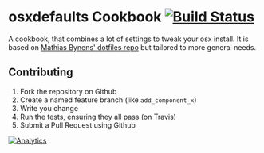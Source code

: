 osxdefaults Cookbook [![Build Status](https://travis-ci.org/kitchenplan/chef-osxdefaults.png?branch=master)](https://travis-ci.org/kitchenplan/chef-osxdefaults)
=====================

A cookbook, that combines a lot of settings to tweak your osx install. It is based on [Mathias Bynens' dotfiles repo](https://github.com/mathiasbynens/dotfiles/blob/master/.osx) but tailored to more general needs.

Contributing
------------

1. Fork the repository on Github
2. Create a named feature branch (like `add_component_x`)
3. Write you change
4. Run the tests, ensuring they all pass (on Travis)
5. Submit a Pull Request using Github

[![Analytics](https://ga-beacon.appspot.com/UA-46288146-2/kitchenplan/chef-osxdefaults)](https://github.com/igrigorik/ga-beacon)
